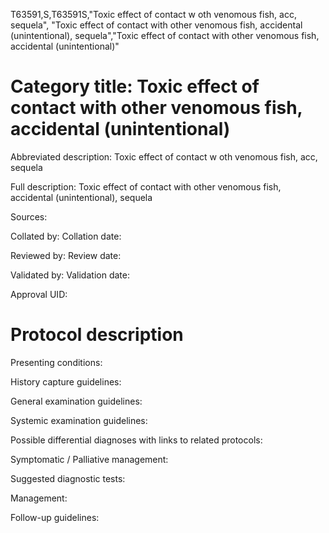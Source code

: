 T63591,S,T63591S,"Toxic effect of contact w oth venomous fish, acc, sequela", "Toxic effect of contact with other venomous fish, accidental (unintentional), sequela","Toxic effect of contact with other venomous fish, accidental (unintentional)"
# Category title: Toxic effect of contact with other venomous fish, accidental (unintentional)

Abbreviated description: Toxic effect of contact w oth venomous fish, acc, sequela

Full description: Toxic effect of contact with other venomous fish, accidental (unintentional), sequela

Sources:

Collated by:
Collation date:

Reviewed by:
Review date:

Validated by:
Validation date:

Approval UID:

# Protocol description

Presenting conditions:

History capture guidelines:

General examination guidelines:

Systemic examination guidelines:

Possible differential diagnoses with links to related protocols:

Symptomatic / Palliative management:

Suggested diagnostic tests:

Management:

Follow-up guidelines:
